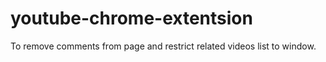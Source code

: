 # youtube-chrome-extentsion
To remove comments from page and restrict related videos list to window.
